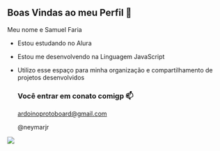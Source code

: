 ## Boas Vindas ao meu Perfil 🤯

Meu nome e Samuel Faria 

- Estou estudando no Alura
- Estou me desenvolvendo na Linguagem JavaScript
- Utilizo esse espaço para minha organização e compartilhamento de projetos desenvolvidos

  ### Você entrar em conato comigp 📫

  ardoinoprotoboard@gmail.com

  @neymarjr

![](https://tenor.com/pt-BR/view/neymar-jr-neymar-gif-2235780270917907713)
  
